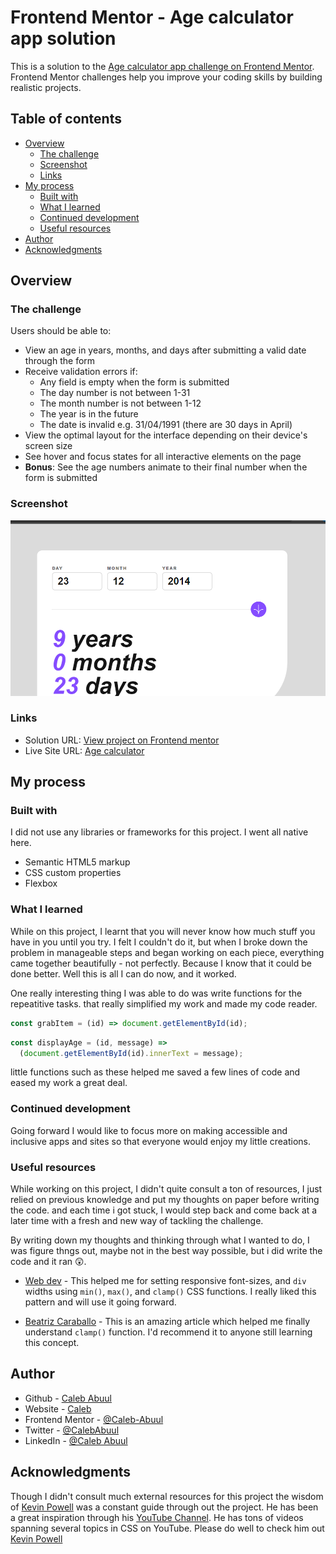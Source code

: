 # Frontend Mentor - Age calculator app solution

This is a solution to the [Age calculator app challenge on Frontend Mentor](https://www.frontendmentor.io/challenges/age-calculator-app-dF9DFFpj-Q). Frontend Mentor challenges help you improve your coding skills by building realistic projects.

## Table of contents

- [Overview](#overview)
  - [The challenge](#the-challenge)
  - [Screenshot](#screenshot)
  - [Links](#links)
- [My process](#my-process)
  - [Built with](#built-with)
  - [What I learned](#what-i-learned)
  - [Continued development](#continued-development)
  - [Useful resources](#useful-resources)
- [Author](#author)
- [Acknowledgments](#acknowledgments)

## Overview

### The challenge

Users should be able to:

- View an age in years, months, and days after submitting a valid date through the form
- Receive validation errors if:
  - Any field is empty when the form is submitted
  - The day number is not between 1-31
  - The month number is not between 1-12
  - The year is in the future
  - The date is invalid e.g. 31/04/1991 (there are 30 days in April)
- View the optimal layout for the interface depending on their device's screen size
- See hover and focus states for all interactive elements on the page
- **Bonus**: See the age numbers animate to their final number when the form is submitted

### Screenshot

![](./assets/solution-image/age-calculator.png)

### Links

- Solution URL: [View project on Frontend mentor](https://www.frontendmentor.io/solutions/age-calculator-app-E7WAf7pamB)
- Live Site URL: [Age calculator](https://caleb-abuul.github.io/age-calculator/)

## My process

### Built with

I did not use any libraries or frameworks for this project. I went all native here.

- Semantic HTML5 markup
- CSS custom properties
- Flexbox

### What I learned

While on this project, I learnt that you will never know how much stuff you have in you until you try. I felt I couldn't do it, but when I broke down the problem in manageable steps and began working on each piece, everything came together beautifully - not perfectly. Because I know that it could be done better. Well this is all I can do now, and it worked.

One really interesting thing I was able to do was write functions for the repeatitive tasks. that really simplified my work and made my code reader.

```js
const grabItem = (id) => document.getElementById(id);
```

```js
const displayAge = (id, message) =>
  (document.getElementById(id).innerText = message);
```

little functions such as these helped me saved a few lines of code and eased my work a great deal.

### Continued development

Going forward I would like to focus more on making accessible and inclusive apps and sites so that everyone would enjoy my little creations.

### Useful resources

While working on this project, I didn't quite consult a ton of resources, I just relied on previous knowledge and put my thoughts on paper before writing the code. and each time i got stuck, I would step back and come back at a later time with a fresh and new way of tackling the challenge.

By writing down my thoughts and thinking through what I wanted to do, I was figure thngs out, maybe not in the best way possible, but i did write the code and it ran :astonished:.

- [Web dev](<https://web.dev/articles/min-max-clamp#:~:text=Using%20the%20clamp()%20function,min(75ch%2C%2050%25)%3B%20>) - This helped me for setting responsive font-sizes, and `div` widths using `min()`, `max()`, and `clamp()` CSS functions. I really liked this pattern and will use it going forward.

- [Beatriz Caraballo](https://www.beatrizcaraballo.com/blog/responsive-text-squarespace) - This is an amazing article which helped me finally understand `clamp()` function. I'd recommend it to anyone still learning this concept.

## Author

- Github - [Caleb Abuul](https://github.com/Caleb-Abuul)
- Website - [Caleb](https://https://caleb-abuul.github.io/caleb/)
- Frontend Mentor - [@Caleb-Abuul](https://www.frontendmentor.io/profile/Caleb-Abuul)
- Twitter - [@CalebAbuul](https://www.twitter.com/CalebAbuul)
- LinkedIn - [@Caleb Abuul](www.linedin.com/in/caleb-abuul)

## Acknowledgments

Though I didn't consult much external resources for this project the wisdom of [Kevin Powell](https://github.com/kevin-powell) was a constant guide through out the project. He has been a great inspiration through his [YouTube Channel](https://youtube.com/@KevinPowell?si=Yhw2-yrCyeetnmys). He has tons of videos spanning several topics in CSS on YouTube. Please do well to check him out [Kevin Powell](https://youtube.com/@KevinPowell?si=Yhw2-yrCyeetnmys)

